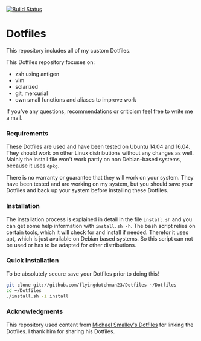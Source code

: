 [![Build Status](https://travis-ci.org/flyingdutchman23/Dotfiles.svg?branch=master)](https://travis-ci.org/flyingdutchman23/Dotfiles)

Dotfiles
========
This repository includes all of my custom Dotfiles.

This Dotfiles repository focuses on:
* zsh using antigen
* vim
* solarized
* git, mercurial
* own small functions and aliases to improve work

If you've any questions, recommendations or criticism feel free to write me a mail.

### Requirements

These Dotfiles are used and have been tested on Ubuntu 14.04 and 16.04.
They should work on other Linux distributions without any changes as well.
Mainly the install file won't work partly on non Debian-based systems,
because it uses `dpkg`.

There is no warranty or guarantee that they will work on your system.
They have been tested and are working on my system, but you should save your
Dotfiles and back up your system before installing these Dotfiles.

### Installation

The installation process is explained in detail in the file `install.sh` and you
can get some help information with `install.sh -h`.
The bash script relies on certain tools, which it will check for and install if
needed.
Therefor it uses apt, which is just available on Debian based systems.
So this script can not be used or has to be adapted for other distributions.

### Quick Installation

To be absolutely secure save your Dotfiles prior to doing this!

``` bash
git clone git://github.com/flyingdutchman23/Dotfiles ~/Dotfiles
cd ~/Dotfiles
./install.sh -i install
```

### Acknowledgments

This repository used content from
[Michael Smalley's Dotfiles](https://github.com/michaeljsmalley/Dotfiles)
for linking the Dotfiles.
I thank him for sharing his Dotfiles.

